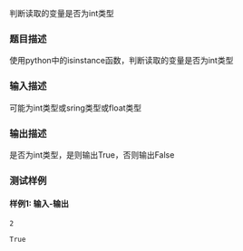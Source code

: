 判断读取的变量是否为int类型

### 题目描述

使用python中的isinstance函数，判断读取的变量是否为int类型

### 输入描述

可能为int类型或sring类型或float类型

### 输出描述

是否为int类型，是则输出True，否则输出False

### 测试样例

#### 样例1: 输入-输出

```
2
```

```
True
```

